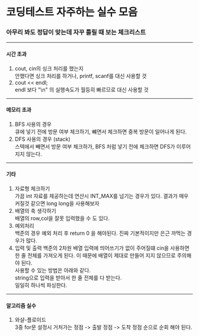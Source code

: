 # 코딩테스트 자주하는 실수 모음
### 아무리 봐도 정답이 맞는데 자꾸 틀릴 때 보는 체크리스트
---
#### 시간 초과
  1. cout, cin의 싱크 처리를 했는지   
    안했다면 싱크 처리를 하거나, printf, scanf를 대신 사용할 것
  2. cout << endl;   
    endl 보다 "\n" 의 실행속도가 월등히 빠르므로 대신 사용할 것

---
#### 메모리 초과
  1. BFS 사용의 경우   
    큐에 넣기 전에 방문 여부 체크하기, 뺴면서 체크하면 중복 방문이 일어나게 된다.
  2. DFS 사용의 경우 (stack)   
    스텍에서 빼면서 방문 여부 체크하가, BFS 처럼 넣기 전에 체크하면 DFS가 이루어지지 않는다.
---
#### 기타
  1. 자료형 체크하기   
    가끔 int 자료를 제공하는데 연산시 INT_MAX를 넘기는 경우가 있다. 결과가 매우 커질것 같으면 long long을 사용해보자
  2. 배열의 축 생각하기   
    배열의 row,col을 잘못 입력했을 수 도 있다.
  3. 예외처리   
    백준의 경우 예외 처리 후 return 0 을 해야된다. 진짜 기본적이지만 은근 까먹는 경우가 많다.
  4. 입력 및 출력
    백준의 2차원 배열 입력에 띄어쓰기가 없이 주어질떄 cin을 사용하면 한 줄 전체를 가져오게 된다. 이 때문에 배열이 제대로 만들어 지지 않으므로 주의해야 된다.   
    사용할 수 있는 방법은 아래와 같다.   
        string으로 입력을 받아서 한 줄 전체를 다 받는다.   
        일일히 하나씩 파싱한다.
---
#### 알고리즘 실수   
  1. 와샬-플로이드   
    3중 for문 설정시 거처가는 정점 -> 출발 정점 -> 도착 정점 순으로 순회 해야 된다.
